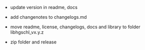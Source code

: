 * update version in readme, docs
* add changenotes to changelogs.md

* move readme, license, changelogs, docs and library to folder libhgschl_vx.y.z
* zip folder and release